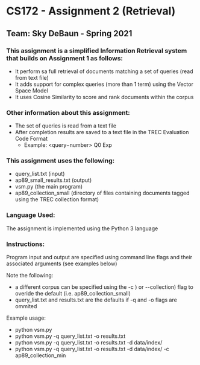 # CS172 - Assignment 2 (Retrieval)   

## Team: Sky DeBaun - Spring 2021  


### This assignment is a simplified Information Retrieval system that builds on Assignment 1 as follows:  
   - It perform sa full retrieval of documents matching a set of queries (read from text file)  
   - It adds support for complex queries (more than 1 term) using the Vector Space Model  
   - It uses Cosine Similarity to score and rank documents within the corpus  
   

### Other information about this assignment:  
   - The set of queries is read from a text file  
   - After completion results are saved to a text file in the TREC Evaluation Code Format  
     - Example: <query−number> Q0 <docno> <rank> <score> Exp  

### This assignment uses the following:  
   - query_list.txt (input)
   - ap89_small_results.txt (output)
   - vsm.py (the main program) 
   - ap89_collection_small (directory of files containing documents tagged using the TREC collection format)  
 

### Language Used:  
The assignment is implemented using the Python 3 language  

### Instructions:
Program input and output are specified using command line flags and their associated arguments (see examples below)

Note the following:
   - a different corpus can be specified using the -c ) or --collection) flag to overide the default (i.e. ap89_collection_small)
   - query_list.txt and results.txt are the defaults if -q and -o flags are ommited

Example usage: 
   - python vsm.py
   - python vsm.py -q query_list.txt -o results.txt 
   - python vsm.py -q query_list.txt -o results.txt -d data/index/
   - python vsm.py -q query_list.txt -o results.txt -d data/index/ -c ap89_collection_min

